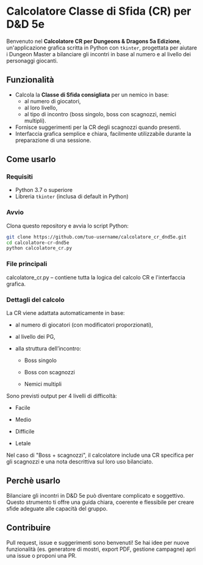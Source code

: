 #  Calcolatore Classe di Sfida (CR) per D&D 5e

Benvenuto nel **Calcolatore CR per Dungeons & Dragons 5a Edizione**, un'applicazione grafica scritta in Python con `tkinter`, progettata per aiutare i Dungeon Master a bilanciare gli incontri in base al numero e al livello dei personaggi giocanti.

##  Funzionalità

- Calcola la **Classe di Sfida consigliata** per un nemico in base:
  - al numero di giocatori,
  - al loro livello,
  - al tipo di incontro (boss singolo, boss con scagnozzi, nemici multipli).
- Fornisce suggerimenti per la CR degli scagnozzi quando presenti.
- Interfaccia grafica semplice e chiara, facilmente utilizzabile durante la preparazione di una sessione.

##  Come usarlo

###  Requisiti

- Python 3.7 o superiore
- Libreria `tkinter` (inclusa di default in Python)

###  Avvio

Clona questo repository e avvia lo script Python:

```bash
git clone https://github.com/tuo-username/calcolatore_cr_dnd5e.git
cd calcolatore-cr-dnd5e
python calcolatore_cr.py
```

###  File principali

calcolatore_cr.py – contiene tutta la logica del calcolo CR e l'interfaccia grafica.

###  Dettagli del calcolo

La CR viene adattata automaticamente in base:

- al numero di giocatori (con modificatori proporzionati),

- al livello dei PG,

- alla struttura dell’incontro:

    - Boss singolo

    - Boss con scagnozzi

    - Nemici multipli

Sono previsti output per 4 livelli di difficoltà:

- Facile

- Medio

- Difficile

- Letale

Nel caso di "Boss + scagnozzi", il calcolatore include una CR specifica per gli scagnozzi e una nota descrittiva sul loro uso bilanciato.

## Perchè usarlo

Bilanciare gli incontri in D&D 5e può diventare complicato e soggettivo. Questo strumento ti offre una guida chiara, coerente e flessibile per creare sfide adeguate alle capacità del gruppo.

## Contribuire

Pull request, issue e suggerimenti sono benvenuti! Se hai idee per nuove funzionalità (es. generatore di mostri, export PDF, gestione campagne) apri una issue o proponi una PR.